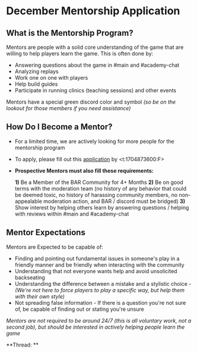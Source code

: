 # December Mentorship Application

## What is the Mentorship Program?
Mentors are people with a solid core understanding of the game that are willing to help players learn the game. This is often done by:
- Answering questions about the game in #main and #academy-chat
- Analyzing replays
- Work one on one with players
- Help build guides
- Participate in running clinics (teaching sessions) and other events
  
Mentors have a special green discord color and symbol *(so be on the lookout for those members if you need assistance)*

## How Do I Become a Mentor?
- For a limited time, we are actively looking for more people for the mentorship program
- To apply, please fill out this [application](https://forms.gle/Kp19twVoqPojS32U8) by <t:1704873600:F>
- **Prospective Mentors __must__ also fill these requirements:**

  **1)** Be a Member of the BAR Community for 4+ Months
  **2)** Be on good terms with the moderation team (no history of any behavior that could be deemed toxic, no history of harassing community members, no non-appealable moderation action, and BAR / discord must be bridged)
  **3)** Show interest by helping others learn by answering questions / helping with reviews within #main and #academy-chat
  
## Mentor Expectations
Mentors are Expected to be capable of:

- Finding and pointing out fundamental issues in someone's play in a friendly manner and be friendly when interacting with the community
- Understanding that not everyone wants help and avoid unsolicited backseating
- Understanding the difference between a mistake and a stylistic choice -
      *(We're not here to force players to play a specific way, but help them with their own style)*
- Not spreading false information - If there is a question you're not sure of, be capable of finding out or stating you're unsure

*Mentors are not required to be around 24/7 (this is all voluntary work, not a second job), but should be interested in actively helping people learn the game*

**Thread: **
